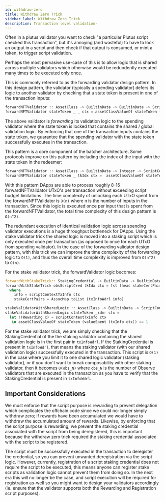 ```yaml
---
id: withdraw-zero
title: Withdraw Zero Trick
sidebar_label: Withdraw Zero Trick
description: Transaction level validation- 
---
```


Often in a plutus validator you want to check "a particular Plutus script checked this transaction", but it's annoying (and wasteful) to have to
lock an output in a script and then check if that output is consumed, or mint a token, to trigger script validation.

Perhaps the most pervasive use-case of this is to allow logic that is shared across multiple validators which otherwise would be redundently executed many times to be executed only once.

This is commonly referred to as the forwarding validator design pattern. In this design pattern, the validator (typically a spending validator) defers its logic to another validator by checking that a state token is present in one of the transaction inputs:

```rust
forwardNFTValidator :: AssetClass -> BuiltinData -> BuiltinData -> ScriptContext -> () 
forwardNFTValidator stateToken _ _ ctx = assetClassValueOf stateToken (valueSpent (txInfo ctx)) == 1
```

The above validator is *forwarding* its validation logic to the spending validator where the state token is locked that contains the shared / global validation logic. By enforcing that one of the transaction inputs contains the state token,
we guarantee that the spending validator with the state token successfully executes in the transaction.  

This pattern is a core component of the batcher architecture. Some protocols improve on this pattern by including the index of the input with the state token in the redeemer:

```rust
forwardNFTValidator :: AssetClass -> BuiltinData -> Integer -> ScriptContext -> () 
forwardNFTValidator stateToken _ tkIdx ctx =  assetClassValueOf stateToken (txInInfoResolved (elemAt tkIdx (txInfoInputs (txInfo ctx)))) == 1 
```

With this pattern DApps are able to process roughly 8-15 forwardNFTValidator UTxO's  per transaction without exceeding script budget limitations.
The time complexity of unlocking each UTxO spent from the forwardNFTValidator is `O(n)` where n is the number of inputs in the transaction. Since this logic is executed once per input that is spent from the forwardNFTValidator, the total time complexity of this design pattern is `O(n^2)`.

The redundant execution of identical validation logic across spending validator executions is a huge throughput bottleneck for DApps. Using the stake validator trick the shared logic is moved into a staking script which is only executed once per transaction (as opposed to once for each UTxO from spending validator). In the case of the forwarding validator design pattern, with this trick we can improve the time complexity of the forwarding logic to `O(1)`, and thus the overall time complexity is improved from `O(n^2)` to `O(n)`.

For the stake validator trick, the forwardValidator logic becomes:

```rust
forwardWithStakeTrick:: StakingCredential -> BuiltinData -> BuiltinData -> ScriptContext -> ()
forwardWithStakeTrick obsScriptCred tkIdx ctx = fst (head stakeCertPairs) == obsScriptCred 
  where 
    info = scriptContextTxInfo ctx 
    stakeCertPairs = AssocMap.toList (txInfoWdrl info)

stakeValidatorWithSharedLogic :: AssetClass -> BuiltinData -> ScriptContext -> () 
stakeValidatorWithSharedLogic stateToken _rdmr ctx = 
  let !(Rewarding x) = scriptContextTxInfo ctx
   in assetClassValueOf stateToken (valueSpent (txInfo ctx)) == 1
```

For the stake validator trick, we are simply checking that the StakingCredential of the the staking validator containing the shared validation logic is in the first pair in `txInfoWdrl`. If the StakingCredential is present in `txInfoWdrl`, that means the staking validator (with our shared validation logic) successfully executed in the transaction. This script is `O(1)` in the case where you limit it to one shared logic validator (staking validator), or if you don't want to break composability with other staking validator,
then it becomes `O(obs_N)` where `obs_N` is the number of Observe validators that are executed in the transaction as you have to verify that the StakingCredential is present in `txInfoWdrl`.

## Important Considerations

We must enforce that the script purpose is rewarding to prevent delegation which complicates the offchain code since we could no-longer simply withdraw zero; if rewards have been accumulated we would have to withdraw the accumulated amount of rewards. Likewise, by enforcing that the script purpose is rewarding, we prevent the staking credential associated with the script from being deregistered, this is important because the withdraw zero trick required the staking credential associated with the script to be registered.

The script must be successfully executed in the transaction to deregister the credential, so you can prevent unwanted deregistration via the script logic. However, currently, registration of a script staking credential does not require the script to be executed, this means anyone can register stake scripts as validation logic cannot prevent them from doing so. In the next era this will no longer be the case, and script execution will be required for registration as-well so you might want to design your validators accordingly (ie. ensure that the validator supports both the Rewarding and Registration script purposes).
